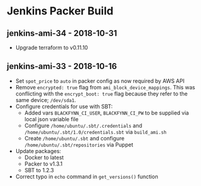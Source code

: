 # Jenkins Packer Build

## jenkins-ami-34 - 2018-10-31

* Upgrade terraform to v0.11.10

## jenkins-ami-33 - 2018-10-16

* Set `spot_price` to `auto` in packer config as now required by AWS API
* Remove `encrypted: true` flag from `ami_block_device_mappings`. This
  was conflicting with the `encrypt_boot: true` flag because they refer
  to the same device; `/dev/sda1`.
* Configure credentials for use with SBT:
  * Added vars `BLACKFYNN_CI_USER`, `BLACKFYNN_CI_PW` to be supplied via local
    json variable file
  * Configure `/home/ubuntu/.sbt/.credentials` and
    `/home/ubuntu/.sbt/1.0/credentials.sbt` via `build_ami.sh`
  * Create `/home/ubuntu/.sbt` and configure `/home/ubuntu/.sbt/repositories`
    via Puppet
* Update packages:
  * Docker to latest
  * Packer to v1.3.1
  * SBT to 1.2.3
* Correct typo in `echo` command in `get_versions()` function
